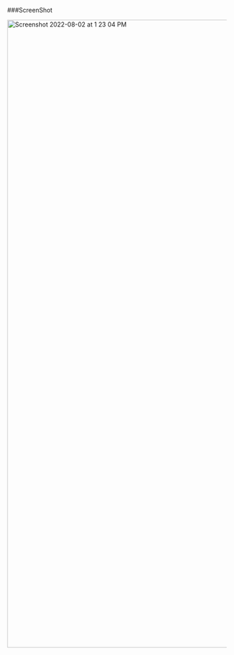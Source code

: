 ###ScreenShot


<img width="1440" alt="Screenshot 2022-08-02 at 1 23 04 PM" src="https://user-images.githubusercontent.com/52181725/182322339-f0f26c1d-31ef-4609-aee6-be7f858dafae.png">

